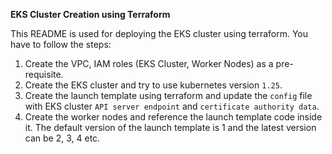 **EKS Cluster Creation using Terraform**

This README is used for deploying the EKS cluster using terraform. You have to follow the steps:
1. Create the VPC, IAM roles (EKS Cluster, Worker Nodes) as a pre-requisite.
2. Create the EKS cluster and try to use kubernetes version `1.25`.
3. Create the launch template using terraform and update the `config` file with EKS cluster `API server endpoint` and `certificate authority data`.
4. Create the worker nodes and reference the launch template code inside it. The default version of the launch template is 1 and the latest version can be 2, 3, 4 etc.